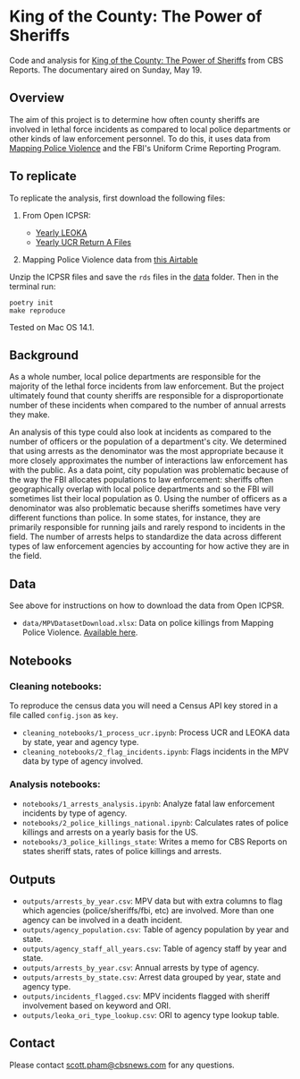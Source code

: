 # King of the County: The Power of Sheriffs

Code and analysis for [King of the County: The Power of Sheriffs](https://www.cbsnews.com/news/county-sheriffs-deaths-accountability/) from CBS Reports. The documentary aired on Sunday, May 19.

## Overview

The aim of this project is to determine how often county sheriffs are involved in lethal force incidents as compared to local police departments or other kinds of law enforcement personnel. To do this, it uses data from [Mapping Police Violence](https://mappingpoliceviolence.squarespace.com/) and the FBI's Uniform Crime Reporting Program.

## To replicate
To replicate the analysis, first download the following files:

1. From Open ICPSR:
   - [Yearly LEOKA](https://www.openicpsr.org/openicpsr/project/102180/version/V13/view?path=/openicpsr/102180/fcr:versions/V13/ucr_leoka_yearly_1960_2022_rds.zip&type=file)
   - [Yearly UCR Return A Files](https://www.openicpsr.org/openicpsr/project/100707/version/V20/view?path=/openicpsr/100707/fcr:versions/V20/ucr_offenses_known_yearly_1960_2022_rds.zip&type=file)

2. Mapping Police Violence data from [this Airtable](https://airtable.com/appzVzSeINK1S3EVR/shroOenW19l1m3w0H/tblxearKzw8W7ViN8)

Unzip the ICPSR files and save the `rds` files in the [data](data/) folder. Then in the terminal run:
```
poetry init
make reproduce
```

Tested on Mac OS 14.1.

## Background

As a whole number, local police departments are responsible for the majority of the lethal force incidents from law enforcement. But the project ultimately found that county sheriffs are responsible for a disproportionate number of these incidents when compared to the number of annual arrests they make. 

An analysis of this type could also look at incidents as compared to the number of officers or the population of a department's city. We determined that using arrests as the denominator was the most appropriate because it more closely approximates the number of interactions law enforcement has with the public. As a data point, city population was problematic because of the way the FBI allocates populations to law enforcement: sheriffs often geographically overlap with local police departments and so the FBI will sometimes list their local population as 0. Using the number of officers as a denominator was also problematic because sheriffs sometimes have very different functions than police. In some states, for instance, they are primarily responsible for running jails and rarely respond to incidents in the field. The number of arrests helps to standardize the data across different types of law enforcement agencies by accounting for how active they are in the field.

## Data
See above for instructions on how to download the data from Open ICPSR.

- `data/MPVDatasetDownload.xlsx`: Data on police killings from Mapping Police Violence. [Available here](https://mappingpoliceviolence.squarespace.com/).


## Notebooks

### Cleaning notebooks:
To reproduce the census data you will need a Census API key stored in a file called `config.json` as `key`. 

- `cleaning_notebooks/1_process_ucr.ipynb`: Process UCR and LEOKA data by state, year and agency type.
- `cleaning_notebooks/2_flag_incidents.ipynb`: Flags incidents in the MPV data by type of agency involved.

### Analysis notebooks:
- `notebooks/1_arrests_analysis.ipynb`: Analyze fatal law enforcement incidents by type of agency.
- `notebooks/2_police_killings_national.ipynb`: Calculates rates of police killings and arrests on a yearly basis for the US.
- `notebooks/3_police_killings_state`: Writes a memo for CBS Reports on states sheriff stats, rates of police killings and arrests.

## Outputs

- `outputs/arrests_by_year.csv`: MPV data but with extra columns to flag which agencies (police/sheriffs/fbi, etc) are involved. More than one agency can be involved in a death incident. 
- `outputs/agency_population.csv`: Table of agency population by year and state.
- `outputs/agency_staff_all_years.csv`: Table of agency staff by year and state.
- `outputs/arrests_by_year.csv`: Annual arrests by type of agency.
- `outputs/arrests_by_state.csv`: Arrest data grouped by year, state and agency type.
- `outputs/incidents_flagged.csv`: MPV incidents flagged with sheriff involvement based on keyword and ORI.
- `outputs/leoka_ori_type_lookup.csv`: ORI to agency type lookup table.


## Contact

Please contact scott.pham@cbsnews.com for any questions.
